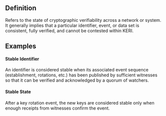 ## Definition
Refers to the state of cryptographic verifiability across a network or system. It generally implies that a particular identifier, event, or data set is consistent, fully verified, and cannot be contested within KERI.

## Examples

#### Stable Identifier
An identifier is considered stable when its associated event sequence (establishment, rotations, etc.) has been published by sufficient witnesses so that it can be verified and acknowledged by a quorum of watchers.

#### Stable State
After a key rotation event, the new keys are considered stable only when enough receipts from witnesses confirm the event.
